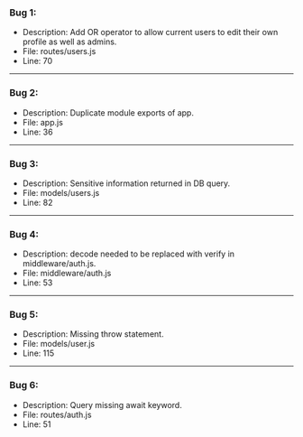 ### Bug 1:

- Description: Add OR operator to allow current users to edit their own profile as well as admins.
- File: routes/users.js
- Line: 70

---

### Bug 2:

- Description: Duplicate module exports of app.
- File: app.js
- Line: 36

---

### Bug 3:

- Description: Sensitive information returned in DB query.
- File: models/users.js
- Line: 82

---

### Bug 4:

- Description: decode needed to be replaced with verify in middleware/auth.js.
- File: middleware/auth.js
- Line: 53

---

### Bug 5:

- Description: Missing throw statement.
- File: models/user.js
- Line: 115

---

### Bug 6:

- Description: Query missing await keyword.
- File: routes/auth.js
- Line: 51
